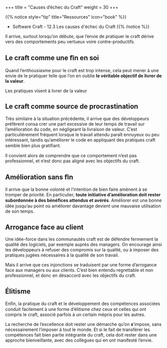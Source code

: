 +++
title = "Causes d’échec du Craft"
weight = 30
+++

{{% notice style="tip" title="Ressources" icon="book" %}}
- Software Craft - 12.3 Les causes d'échec du Craft
{{% /notice %}}

Il arrive, surtout lorsqu’on débute, que l’envie de pratiquer le craft dérive vers des 
comportements peu vertueux voire contre-productifs.

## Le craft comme une ﬁn en soi
Quand l’enthousiasme pour le craft est trop intense, cela peut mener à une envie 
de le pratiquer telle que l’on en oublie **le véritable objectif de livrer de la valeur**. 

Les pratiques visent à livrer de la valeur

##  Le craft comme source de procrastination
Très similaire à la situation précédente, il arrive que des développeurs préfèrent consa
crer une part excessive de leur temps de travail sur l’amélioration du code, en négligeant 
la livraison de valeur. C’est particulièrement fréquent lorsque le travail attendu paraît 
ennuyeux ou peu intéressant, tandis qu’améliorer le code en appliquant des pratiques 
craft semble bien plus gratiﬁant. 

Il convient alors de comprendre que ce comportement 
n’est pas professionnel, et n’est donc pas aligné avec les objectifs du craft.

## Amélioration sans ﬁn
Il arrive que la bonne volonté et l’intention de bien faire amènent à se tromper de 
priorité. En particulier, **toute initiative d’amélioration doit rester subordonnée à des bénéﬁces attendus et avérés**. Améliorer est une bonne idée jusqu’au point où améliorer davantage devient une mauvaise utilisation de son temps.

## Arrogance face au client
Une idée-force dans les communautés craft est de défendre fermement la qualité 
des logiciels, par exemple auprès des managers. On encourage ainsi les développeurs à refuser des compromis sur la qualité, ou à imposer des pratiques jugées 
nécessaires à la qualité de son travail. 

Mais il arrive que ces injonctions se traduisent 
par une forme d’arrogance face aux managers ou aux clients. C’est bien entendu 
regrettable et non professionnel, et donc en désaccord avec les objectifs du craft.

## Élitisme
Enﬁn, la pratique du craft et le développement des compétences associées conduit 
facilement à une forme d’élitisme chez ceux et celles qui ont compris le craft, associé 
parfois à un certain mépris pour les autres.

 La recherche de l’excellence doit rester 
une démarche qu’on **s**’impose, sans nécessairement l’imposer à tout le monde. Et 
si le fait de transférer les compétences fait bien partie intégrante du craft, cela doit 
rester dans une approche bienveillante, avec des collègues qui en ont manifesté 
l’envie.


